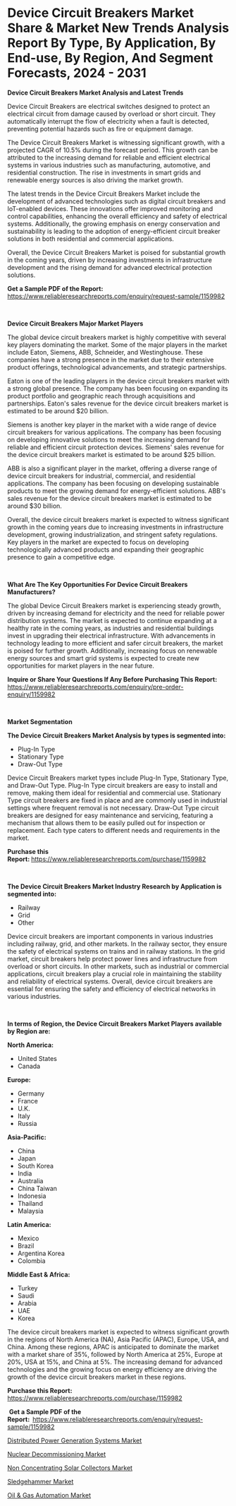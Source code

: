 <p><h1>Device Circuit Breakers Market Share & Market New Trends Analysis Report By Type, By Application, By End-use, By Region, And Segment Forecasts, 2024 - 2031</h1></p><p><strong>Device Circuit Breakers Market Analysis and Latest Trends</strong></p>
<p><p>Device Circuit Breakers are electrical switches designed to protect an electrical circuit from damage caused by overload or short circuit. They automatically interrupt the flow of electricity when a fault is detected, preventing potential hazards such as fire or equipment damage.</p><p>The Device Circuit Breakers Market is witnessing significant growth, with a projected CAGR of 10.5% during the forecast period. This growth can be attributed to the increasing demand for reliable and efficient electrical systems in various industries such as manufacturing, automotive, and residential construction. The rise in investments in smart grids and renewable energy sources is also driving the market growth.</p><p>The latest trends in the Device Circuit Breakers Market include the development of advanced technologies such as digital circuit breakers and IoT-enabled devices. These innovations offer improved monitoring and control capabilities, enhancing the overall efficiency and safety of electrical systems. Additionally, the growing emphasis on energy conservation and sustainability is leading to the adoption of energy-efficient circuit breaker solutions in both residential and commercial applications.</p><p>Overall, the Device Circuit Breakers Market is poised for substantial growth in the coming years, driven by increasing investments in infrastructure development and the rising demand for advanced electrical protection solutions.</p></p>
<p><strong>Get a Sample PDF of the Report:&nbsp;</strong> <a href="https://www.reliableresearchreports.com/enquiry/request-sample/1159982">https://www.reliableresearchreports.com/enquiry/request-sample/1159982</a></p>
<p>&nbsp;</p>
<p><strong>Device Circuit Breakers Major Market Players</strong></p>
<p><p>The global device circuit breakers market is highly competitive with several key players dominating the market. Some of the major players in the market include Eaton, Siemens, ABB, Schneider, and Westinghouse. These companies have a strong presence in the market due to their extensive product offerings, technological advancements, and strategic partnerships.</p><p>Eaton is one of the leading players in the device circuit breakers market with a strong global presence. The company has been focusing on expanding its product portfolio and geographic reach through acquisitions and partnerships. Eaton's sales revenue for the device circuit breakers market is estimated to be around $20 billion.</p><p>Siemens is another key player in the market with a wide range of device circuit breakers for various applications. The company has been focusing on developing innovative solutions to meet the increasing demand for reliable and efficient circuit protection devices. Siemens' sales revenue for the device circuit breakers market is estimated to be around $25 billion.</p><p>ABB is also a significant player in the market, offering a diverse range of device circuit breakers for industrial, commercial, and residential applications. The company has been focusing on developing sustainable products to meet the growing demand for energy-efficient solutions. ABB's sales revenue for the device circuit breakers market is estimated to be around $30 billion.</p><p>Overall, the device circuit breakers market is expected to witness significant growth in the coming years due to increasing investments in infrastructure development, growing industrialization, and stringent safety regulations. Key players in the market are expected to focus on developing technologically advanced products and expanding their geographic presence to gain a competitive edge.</p></p>
<p>&nbsp;</p>
<p><strong>What Are The Key Opportunities For Device Circuit Breakers Manufacturers?</strong></p>
<p><p>The global Device Circuit Breakers market is experiencing steady growth, driven by increasing demand for electricity and the need for reliable power distribution systems. The market is expected to continue expanding at a healthy rate in the coming years, as industries and residential buildings invest in upgrading their electrical infrastructure. With advancements in technology leading to more efficient and safer circuit breakers, the market is poised for further growth. Additionally, increasing focus on renewable energy sources and smart grid systems is expected to create new opportunities for market players in the near future.</p></p>
<p><strong>Inquire or Share Your Questions If Any Before Purchasing This Report:</strong> <a href="https://www.reliableresearchreports.com/enquiry/pre-order-enquiry/1159982">https://www.reliableresearchreports.com/enquiry/pre-order-enquiry/1159982</a></p>
<p>&nbsp;</p>
<p><strong>Market Segmentation</strong></p>
<p><strong>The Device Circuit Breakers Market Analysis by types is segmented into:</strong></p>
<p><ul><li>Plug-In Type</li><li>Stationary Type</li><li>Draw-Out Type</li></ul></p>
<p><p>Device Circuit Breakers market types include Plug-In Type, Stationary Type, and Draw-Out Type. Plug-In Type circuit breakers are easy to install and remove, making them ideal for residential and commercial use. Stationary Type circuit breakers are fixed in place and are commonly used in industrial settings where frequent removal is not necessary. Draw-Out Type circuit breakers are designed for easy maintenance and servicing, featuring a mechanism that allows them to be easily pulled out for inspection or replacement. Each type caters to different needs and requirements in the market.</p></p>
<p><strong>Purchase this Report:&nbsp;</strong><a href="https://www.reliableresearchreports.com/purchase/1159982">https://www.reliableresearchreports.com/purchase/1159982</a></p>
<p>&nbsp;</p>
<p><strong>The Device Circuit Breakers Market Industry Research by Application is segmented into:</strong></p>
<p><ul><li>Railway</li><li>Grid</li><li>Other</li></ul></p>
<p><p>Device circuit breakers are important components in various industries including railway, grid, and other markets. In the railway sector, they ensure the safety of electrical systems on trains and in railway stations. In the grid market, circuit breakers help protect power lines and infrastructure from overload or short circuits. In other markets, such as industrial or commercial applications, circuit breakers play a crucial role in maintaining the stability and reliability of electrical systems. Overall, device circuit breakers are essential for ensuring the safety and efficiency of electrical networks in various industries.</p></p>
<p>&nbsp;</p>
<p><strong>In terms of Region, the Device Circuit Breakers Market Players available by Region are:</strong></p>
<p>
    <p> <strong> North America: </strong>
        <ul>
            <li>United States</li>
            <li>Canada</li>
        </ul>
        </p> 
    <p> <strong> Europe: </strong>
        <ul>
            <li>Germany</li>
            <li>France</li>
            <li>U.K.</li>
            <li>Italy</li>
            <li>Russia</li>
        </ul>
        </p> 
    <p> <strong> Asia-Pacific: </strong>
        <ul>
            <li>China</li>
            <li>Japan</li>
            <li>South Korea</li>
            <li>India</li>
            <li>Australia</li>
            <li>China Taiwan</li>
            <li>Indonesia</li>
            <li>Thailand</li>
            <li>Malaysia</li>
        </ul>
        </p> 
    <p> <strong> Latin America: </strong>
        <ul>
            <li>Mexico</li>
            <li>Brazil</li>
            <li>Argentina Korea</li>
            <li>Colombia</li>
        </ul>
        </p> 
    <p> <strong> Middle East & Africa: </strong>
        <ul>
            <li>Turkey</li>
            <li>Saudi</li>
            <li>Arabia</li>
            <li>UAE</li>
            <li>Korea</li>
        </ul>
    </p>
    </p>
<p><p>The device circuit breakers market is expected to witness significant growth in the regions of North America (NA), Asia Pacific (APAC), Europe, USA, and China. Among these regions, APAC is anticipated to dominate the market with a market share of 35%, followed by North America at 25%, Europe at 20%, USA at 15%, and China at 5%. The increasing demand for advanced technologies and the growing focus on energy efficiency are driving the growth of the device circuit breakers market in these regions.</p></p>
<p><strong>Purchase this Report: </strong><a href="https://www.reliableresearchreports.com/purchase/1159982">https://www.reliableresearchreports.com/purchase/1159982</a></p>
<p>&nbsp;<strong>Get a Sample PDF of the Report:&nbsp;&nbsp;</strong><a href="https://www.reliableresearchreports.com/enquiry/request-sample/1159982">https://www.reliableresearchreports.com/enquiry/request-sample/1159982</a></p>
<p><strong></strong></p>
<p><p><a href="https://medium.com/@faeernser3445/distributed-power-generation-systems-market-size-and-market-trends-complete-industry-overview-882d2135f8fb">Distributed Power Generation Systems Market</a></p><p><a href="https://medium.com/@faeernser3445/nuclear-decommissioning-market-analysis-its-cagr-market-segmentation-and-global-industry-overview-db69b958f0f4">Nuclear Decommissioning Market</a></p><p><a href="https://medium.com/@faeernser3445/non-concentrating-solar-collectors-market-analysis-its-cagr-market-segmentation-and-global-3d1a6502a73a">Non Concentrating Solar Collectors Market</a></p><p><a href="https://medium.com/@faeernser3445/sledgehammer-market-trends-and-market-analysis-forecasted-for-period-2024-2031-ab94aa10bb38">Sledgehammer Market</a></p><p><a href="https://medium.com/@faeernser3445/oil-amp-gas-automation-market-trends-and-market-analysis-forecasted-for-period-2024-2031-cfd6ae99c637">Oil & Gas Automation Market</a></p></p>